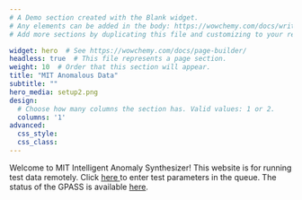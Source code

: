 ```yaml
---
# A Demo section created with the Blank widget.
# Any elements can be added in the body: https://wowchemy.com/docs/writing-markdown-latex/
# Add more sections by duplicating this file and customizing to your requirements.

widget: hero  # See https://wowchemy.com/docs/page-builder/
headless: true  # This file represents a page section.
weight: 10  # Order that this section will appear.
title: "MIT Anomalous Data"
subtitle: ""
hero_media: setup2.png
design:
  # Choose how many columns the section has. Valid values: 1 or 2.
  columns: '1'
advanced:
  css_style:
  css_class:
---
```


Welcome to MIT Intelligent Anomaly Synthesizer! 
This website is for running test data remotely. Click <A HREF="test">here </A> to enter test parameters in the queue. The status of the GPASS is available <a href="https://thingspeak.com/channels/1289599" target="_blank">here</a>.


